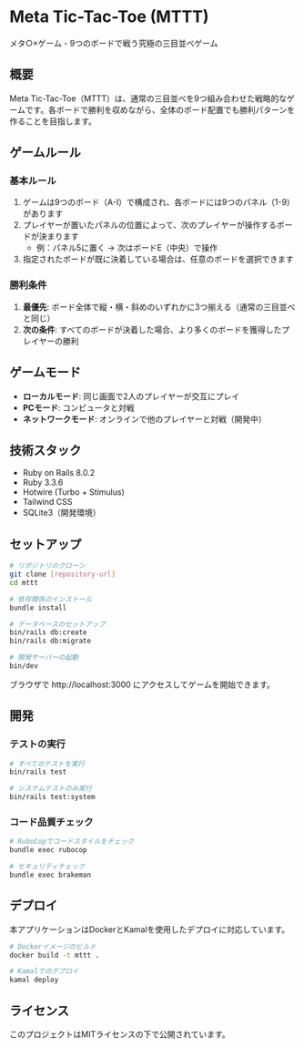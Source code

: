 # Meta Tic-Tac-Toe (MTTT)

メタ○×ゲーム - 9つのボードで戦う究極の三目並べゲーム

## 概要

Meta Tic-Tac-Toe（MTTT）は、通常の三目並べを9つ組み合わせた戦略的なゲームです。各ボードで勝利を収めながら、全体のボード配置でも勝利パターンを作ることを目指します。

## ゲームルール

### 基本ルール
1. ゲームは9つのボード（A-I）で構成され、各ボードには9つのパネル（1-9）があります
2. プレイヤーが置いたパネルの位置によって、次のプレイヤーが操作するボードが決まります
   - 例：パネル5に置く → 次はボードE（中央）で操作
3. 指定されたボードが既に決着している場合は、任意のボードを選択できます

### 勝利条件
1. **最優先**: ボード全体で縦・横・斜めのいずれかに3つ揃える（通常の三目並べと同じ）
2. **次の条件**: すべてのボードが決着した場合、より多くのボードを獲得したプレイヤーの勝利

## ゲームモード

- **ローカルモード**: 同じ画面で2人のプレイヤーが交互にプレイ
- **PCモード**: コンピュータと対戦
- **ネットワークモード**: オンラインで他のプレイヤーと対戦（開発中）

## 技術スタック

- Ruby on Rails 8.0.2
- Ruby 3.3.6
- Hotwire (Turbo + Stimulus)
- Tailwind CSS
- SQLite3（開発環境）

## セットアップ

```bash
# リポジトリのクローン
git clone [repository-url]
cd mttt

# 依存関係のインストール
bundle install

# データベースのセットアップ
bin/rails db:create
bin/rails db:migrate

# 開発サーバーの起動
bin/dev
```

ブラウザで http://localhost:3000 にアクセスしてゲームを開始できます。

## 開発

### テストの実行
```bash
# すべてのテストを実行
bin/rails test

# システムテストのみ実行
bin/rails test:system
```

### コード品質チェック
```bash
# RuboCopでコードスタイルをチェック
bundle exec rubocop

# セキュリティチェック
bundle exec brakeman
```

## デプロイ

本アプリケーションはDockerとKamalを使用したデプロイに対応しています。

```bash
# Dockerイメージのビルド
docker build -t mttt .

# Kamalでのデプロイ
kamal deploy
```

## ライセンス

このプロジェクトはMITライセンスの下で公開されています。